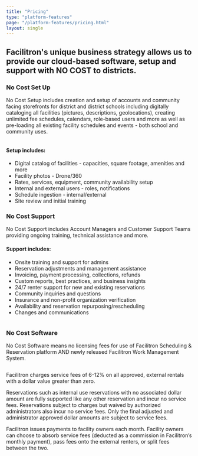 ```yaml
---
title: "Pricing"
type: "platform-features"
page: "/platform-features/pricing.html"
layout: single
---
```


<h2 class="h2-responsive">Facilitron's unique business strategy allows us to provide our cloud-based software, setup and support with NO COST to districts.</h2>

<h3 class="vertical-callout h3-responsive">No Cost Set Up</h3>

<p>No Cost Setup includes creation and setup of accounts and community facing storefronts for district and district schools including digitally cataloging all facilities (pictures, descriptions, geolocations), creating unlimited fee schedules, calendars, role-based users and more as well as pre-loading all existing facility schedules and events - both school and community uses. </p>
<!-- no-cost-set-up-section -->
<div class="row mt-5">
  <div class="col-lg-5">
    <img src="http://fillmurray.com/400/500" alt="">
  </div>
  <div class="col-lg-7">
    <h4 class="h4-responsive">Setup includes:</h4>
    <ul class="f-ul">
      <li>Digital catalog of facilities - capacities, square footage, amenities and more</li>
      <li>Facility photos - Drone/360</li>
      <li>Rates, services, equipment, community availability setup</li>
      <li>Internal and external users - roles, notifications</li>
      <li>Schedule ingestion - internal/external</li>
      <li>Site review and initial training</li>
    </ul>
  </div>
</div>
<!-- /no-cost-set-up-section -->

<h3 class="vertical-callout h3-responsive">No Cost Support</h3>
<p>No Cost Support includes Account Managers and Customer Support Teams providing ongoing training, technical assistance and more.</p>
<!-- no-cost-support-section -->
<div class="row mt-5">
    <div class="col-lg-7">
      <h4 class="h4-responsive">Support includes:</h4>
      <ul class="f-ul">
        <li>Onsite training and support for admins</li>
        <li>Reservation adjustments and management assistance</li>
        <li>Invoicing, payment processing, collections, refunds</li>
        <li>Custom reports, best practices, and business insights</li>
        <li>24/7 renter support for new and existing reservations</li>
        <li>Community inquiries and questions</li>
        <li>Insurance and non-profit organization verification</li>
        <li>Availability and reservation repurposing/rescheduling</li>
        <li>Changes and communications</li>
      </ul>
    </div>
    <div class="col-lg-5">
      <img src="http://fillmurray.com/400/500" alt="">
    </div>
  </div>
<!-- /no-cost-support-section -->

<h3 class="vertical-callout h3-responsive">No Cost Software</h3>
<p>No Cost Software means no licensing fees for use of Facilitron Scheduling &amp; Reservation platform AND newly released Facilitron Work Management System.</p>
<!-- no-cost-software-section -->
<div class="row mt-5">
  <div class="col-lg-5">
    <img src="http://fillmurray.com/400/500" alt="">
  </div>
  <div class="col-lg-7">
    <p>Facilitron charges service fees of 6-12% on all approved, external rentals with a dollar value greater than zero.</p>
    <p>Reservations such as internal use reservations with no associated dollar amount are fully supported like any other reservation and incur no service fees.  Reservations subject to charges but waived by authorized administrators also incur no service fees.  Only the final adjusted and administrator approved dollar amounts are subject to service fees.</p>
    <p>Facilitron issues payments to facility owners each month.  Facility owners can choose to absorb service fees (deducted as a commission in Facilitron’s monthly payment), pass fees onto the external renters, or split fees between the two.</p>
  </div>
</div>
<!-- /no-cost-set-up-section -->